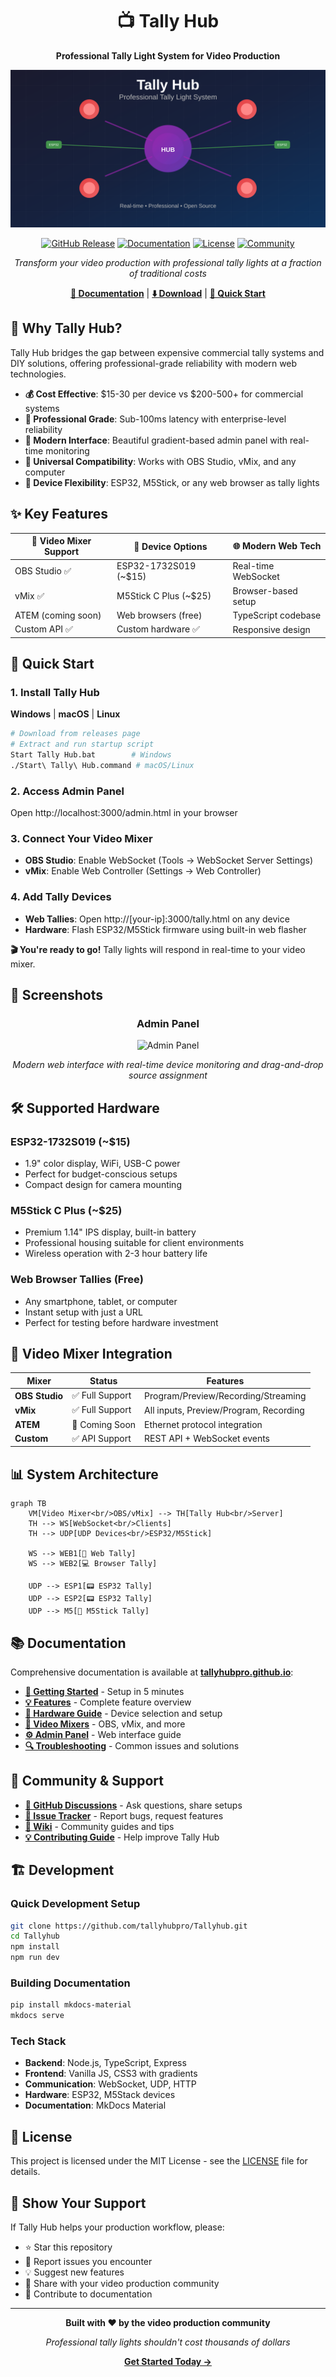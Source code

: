 <div align="center">

# 📺 Tally Hub

**Professional Tally Light System for Video Production**

![Tally Hub Hero](docs/assets/tally-hub-hero.svg)

[![GitHub Release](https://img.shields.io/github/v/release/tallyhubpro/Tallyhub?style=for-the-badge)](https://github.com/tallyhubpro/Tallyhub/releases)
[![Documentation](https://img.shields.io/badge/docs-live-brightgreen?style=for-the-badge)](https://tallyhubpro.github.io)
[![License](https://img.shields.io/github/license/tallyhubpro/Tallyhub?style=for-the-badge)](LICENSE)
[![Community](https://img.shields.io/badge/community-discord-7289da?style=for-the-badge)](https://discord.gg/tallyhub)

*Transform your video production with professional tally lights at a fraction of traditional costs*

**[📖 Documentation](https://tallyhubpro.github.io)** | **[⬇️ Download](https://tallyhubpro.github.io/download/)** | **[🚀 Quick Start](https://tallyhubpro.github.io/getting-started/)**

</div>

## 🎯 Why Tally Hub?

Tally Hub bridges the gap between expensive commercial tally systems and DIY solutions, offering professional-grade reliability with modern web technologies.

- **💰 Cost Effective**: $15-30 per device vs $200-500+ for commercial systems
- **🚀 Professional Grade**: Sub-100ms latency with enterprise-level reliability  
- **🎨 Modern Interface**: Beautiful gradient-based admin panel with real-time monitoring
- **🔌 Universal Compatibility**: Works with OBS Studio, vMix, and any computer
- **📱 Device Flexibility**: ESP32, M5Stick, or any web browser as tally lights

## ✨ Key Features

<div align="center">

| 🎥 **Video Mixer Support** | 📱 **Device Options** | 🌐 **Modern Web Tech** |
|---|---|---|
| OBS Studio ✅ | ESP32-1732S019 (~$15) | Real-time WebSocket |
| vMix ✅ | M5Stick C Plus (~$25) | Browser-based setup |
| ATEM (coming soon) | Web browsers (free) | TypeScript codebase |
| Custom API ✅ | Custom hardware ✅ | Responsive design |

</div>

## 🚀 Quick Start

### 1. Install Tally Hub

**Windows** | **macOS** | **Linux**
```bash
# Download from releases page
# Extract and run startup script
Start Tally Hub.bat        # Windows
./Start\ Tally\ Hub.command # macOS/Linux
```

### 2. Access Admin Panel
Open http://localhost:3000/admin.html in your browser

### 3. Connect Your Video Mixer
- **OBS Studio**: Enable WebSocket (Tools → WebSocket Server Settings)
- **vMix**: Enable Web Controller (Settings → Web Controller)

### 4. Add Tally Devices
- **Web Tallies**: Open http://[your-ip]:3000/tally.html on any device
- **Hardware**: Flash ESP32/M5Stick firmware using built-in web flasher

**🎬 You're ready to go!** Tally lights will respond in real-time to your video mixer.

## 📸 Screenshots

<div align="center">

### Admin Panel
![Admin Panel](docs/assets/admin-panel-screenshot.svg)

*Modern web interface with real-time device monitoring and drag-and-drop source assignment*

</div>

## 🛠️ Supported Hardware

### ESP32-1732S019 (~$15)
- 1.9" color display, WiFi, USB-C power
- Perfect for budget-conscious setups
- Compact design for camera mounting

### M5Stick C Plus (~$25)
- Premium 1.14" IPS display, built-in battery
- Professional housing suitable for client environments
- Wireless operation with 2-3 hour battery life

### Web Browser Tallies (Free)
- Any smartphone, tablet, or computer
- Instant setup with just a URL
- Perfect for testing before hardware investment

## 🎥 Video Mixer Integration

| Mixer | Status | Features |
|-------|--------|----------|
| **OBS Studio** | ✅ Full Support | Program/Preview/Recording/Streaming |
| **vMix** | ✅ Full Support | All inputs, Preview/Program, Recording |
| **ATEM** | 🔄 Coming Soon | Ethernet protocol integration |
| **Custom** | ✅ API Support | REST API + WebSocket events |

## 📊 System Architecture

```mermaid
graph TB
    VM[Video Mixer<br/>OBS/vMix] --> TH[Tally Hub<br/>Server]
    TH --> WS[WebSocket<br/>Clients]
    TH --> UDP[UDP Devices<br/>ESP32/M5Stick]
    
    WS --> WEB1[📱 Web Tally]
    WS --> WEB2[💻 Browser Tally]
    
    UDP --> ESP1[📟 ESP32 Tally]
    UDP --> ESP2[📟 ESP32 Tally]
    UDP --> M5[🔋 M5Stick Tally]
```

## 📚 Documentation

Comprehensive documentation is available at **[tallyhubpro.github.io](https://tallyhubpro.github.io)**:

- **[🚀 Getting Started](https://tallyhubpro.github.io/getting-started/)** - Setup in 5 minutes
- **[💡 Features](https://tallyhubpro.github.io/features/)** - Complete feature overview  
- **[🔧 Hardware Guide](https://tallyhubpro.github.io/hardware/)** - Device selection and setup
- **[🎥 Video Mixers](https://tallyhubpro.github.io/mixers/supported-mixers/)** - OBS, vMix, and more
- **[⚙️ Admin Panel](https://tallyhubpro.github.io/admin-panel/)** - Web interface guide
- **[🔍 Troubleshooting](https://tallyhubpro.github.io/troubleshooting/)** - Common issues and solutions

## 🤝 Community & Support

- **[💬 GitHub Discussions](https://github.com/tallyhubpro/Tallyhub/discussions)** - Ask questions, share setups
- **[🐛 Issue Tracker](https://github.com/tallyhubpro/Tallyhub/issues)** - Report bugs, request features
- **[📖 Wiki](https://github.com/tallyhubpro/Tallyhub/wiki)** - Community guides and tips
- **[💡 Contributing Guide](CONTRIBUTING.md)** - Help improve Tally Hub

## 🏗️ Development

### Quick Development Setup
```bash
git clone https://github.com/tallyhubpro/Tallyhub.git
cd Tallyhub
npm install
npm run dev
```

### Building Documentation
```bash
pip install mkdocs-material
mkdocs serve
```

### Tech Stack
- **Backend**: Node.js, TypeScript, Express
- **Frontend**: Vanilla JS, CSS3 with gradients
- **Communication**: WebSocket, UDP, HTTP
- **Hardware**: ESP32, M5Stack devices
- **Documentation**: MkDocs Material

## 📄 License

This project is licensed under the MIT License - see the [LICENSE](LICENSE) file for details.

## 🌟 Show Your Support

If Tally Hub helps your production workflow, please:
- ⭐ Star this repository
- 🐛 Report issues you encounter  
- 💡 Suggest new features
- 🤝 Share with your video production community
- 📝 Contribute to documentation

---

<div align="center">

**Built with ❤️ by the video production community**

*Professional tally lights shouldn't cost thousands of dollars*

**[Get Started Today →](https://tallyhubpro.github.io/getting-started/)**

</div>
